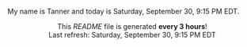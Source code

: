 My name is Tanner and today is Saturday, September 30, 9:15 PM EDT.

<p align="center">This <i>README</i> file is generated <b>every 3 hours</b>!</br>Last refresh: Saturday, September 30, 9:15 PM EDT<br /></p>

